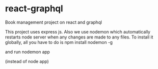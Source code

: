 # react-graphql
Book management project on react and graphql

This project uses express js. 
Also we use nodemon which automatically restarts node server when any changes are made to any files.
To install it globally, all you have to do is 
npm install nodemon -g

and run 
nodemon app

(instead of node app)
